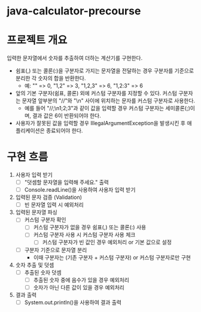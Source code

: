 # java-calculator-precourse

# 프로젝트 개요

입력한 문자열에서 숫자를 추출하여 더하는 계산기를 구현한다.

- 쉼표(,) 또는 콜론(:)을 구분자로 가지는 문자열을 전달하는 경우 구분자를 기준으로 분리한 각 숫자의 합을 반환한다.
  - 예: "" => 0, "1,2" => 3, "1,2,3" => 6, "1,2:3" => 6
- 앞의 기본 구분자(쉼표, 콜론) 외에 커스텀 구분자를 지정할 수 있다. 커스텀 구분자는 문자열 앞부분의 "//"와 "\n" 사이에 위치하는 문자를 커스텀 구분자로 사용한다.
  - 예를 들어 "//;\n1;2;3"과 같이 값을 입력할 경우 커스텀 구분자는 세미콜론(;)이며, 결과 값은 6이 반환되어야 한다.
- 사용자가 잘못된 값을 입력할 경우 IllegalArgumentException을 발생시킨 후 애플리케이션은 종료되어야 한다.


# 구현 흐름

1. 사용자 입력 받기
    - [ ] "덧셈할 문자열을 입력해 주세요." 출력
    - [ ] Console.readLine()을 사용하여 사용자 입력 받기
2. 입력된 문자 검증 (Validation)
    - [ ] 빈 문자열 입력 시 예외처리
3. 입력된 문자열 파싱
    - [ ] 커스텀 구분자 확인
        - [ ] 커스텀 구분자가 없을 경우 쉼표(,) 또는 콜론(:) 사용
        - [ ] 커스텀 구분자 사용 시 커스텀 구분자 사용 체크
            - [ ] 커스텀 구분자가 빈 값인 경우 예외처리 or 기본 값으로 설정
    - [ ] 구분자 기준으로 문자열 분리
        - 이때 구분자는 (기존 구분자 + 커스텀 구분자) or 커스텀 구분자로만 구현
4. 숫자 추출 및 덧셈
    - [ ] 추출된 숫자 덧셈
        - [ ] 추출된 숫자 중에 음수가 있을 경우 예외처리
        - [ ] 숫자가 아닌 다른 값이 있을 경우 예외처리
5. 결과 출력
    - [ ] System.out.printIn()을 사용하여 결과 출력